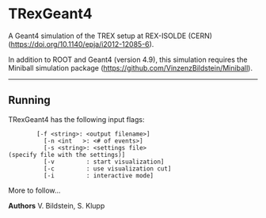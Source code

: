 # TRexGeant4

A Geant4 simulation of the TREX setup at REX-ISOLDE (CERN) (https://doi.org/10.1140/epja/i2012-12085-6).

In addition to ROOT and Geant4 (version 4.9), this simulation requires the Miniball simulation package (https://github.com/VinzenzBildstein/Miniball).

-----------------------------------------
Running
-----------------------------------------
TRexGeant4 has the following input flags:
```
        [-f <string>: <output filename>]
		  [-n <int   >: <# of events>]
		  [-s <string>: <settings file>                        (specify file with the settings)]
		  [-v         : start visualization]
		  [-c         : use visualization cut]
		  [-i         : interactive mode]
```
																
More to follow...

**Authors** V. Bildstein, S. Klupp
